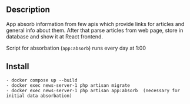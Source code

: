 ## Description


App absorb information from few apis which provide links for articles and general info about them.
After that parse articles from web page, store in database and show it at React frontend.

Script for absorbation (`app:absorb`) runs every day at 1:00



## Install

````
- docker compose up --build
- docker exec news-server-1 php artisan migrate
- docker exec news-server-1 php artisan app:absorb  (necessary for initial data absorbation)

````




 